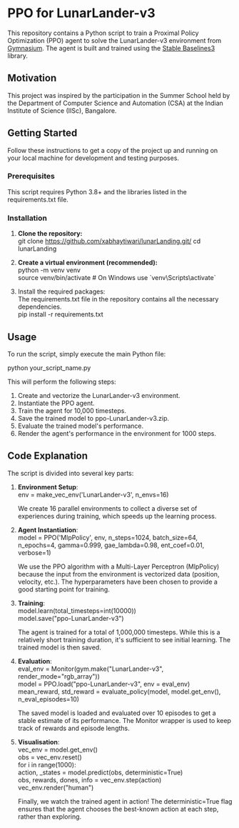 # **PPO for LunarLander-v3**

This repository contains a Python script to train a Proximal Policy Optimization (PPO) agent to solve the LunarLander-v3 environment from [Gymnasium](https://gymnasium.farama.org/). The agent is built and trained using the [Stable Baselines3](https://stable-baselines3.readthedocs.io/en/master/) library.

## **Motivation**

This project was inspired by the participation in the Summer School held by the Department of Computer Science and Automation (CSA) at the Indian Institute of Science (IISc), Bangalore.

## **Getting Started**

Follow these instructions to get a copy of the project up and running on your local machine for development and testing purposes.

### **Prerequisites**

This script requires Python 3.8+ and the libraries listed in the requirements.txt file.

### **Installation**

1. **Clone the repository:**  
   git clone https://github.com/xabhaytiwari/lunarLanding.git/
   cd lunarLanding

2. **Create a virtual environment (recommended):**  
   python \-m venv venv  
   source venv/bin/activate  \# On Windows use \`venv\\Scripts\\activate\`

3. Install the required packages:  
   The requirements.txt file in the repository contains all the necessary dependencies.  
   pip install \-r requirements.txt

## **Usage**

To run the script, simply execute the main Python file:

python your\_script\_name.py

This will perform the following steps:

1. Create and vectorize the LunarLander-v3 environment.  
2. Instantiate the PPO agent.  
3. Train the agent for 10,000 timesteps.  
4. Save the trained model to ppo-LunarLander-v3.zip.  
5. Evaluate the trained model's performance.  
6. Render the agent's performance in the environment for 1000 steps.

## **Code Explanation**

The script is divided into several key parts:

1. **Environment Setup**:  
   env \= make\_vec\_env('LunarLander-v3', n\_envs=16)

   We create 16 parallel environments to collect a diverse set of experiences during training, which speeds up the learning process.  
2. **Agent Instantiation**:  
   model \= PPO('MlpPolicy', env, n\_steps=1024, batch\_size=64, n\_epochs=4, gamma=0.999, gae\_lambda=0.98, ent\_coef=0.01, verbose=1)

   We use the PPO algorithm with a Multi-Layer Perceptron (MlpPolicy) because the input from the environment is vectorized data (position, velocity, etc.). The hyperparameters have been chosen to provide a good starting point for training.  
3. **Training**:  
   model.learn(total\_timesteps=int(10000))  
   model.save("ppo-LunarLander-v3")

   The agent is trained for a total of 1,000,000 timesteps. While this is a relatively short training duration, it's sufficient to see initial learning. The trained model is then saved.  
4. **Evaluation**:  
   eval\_env \= Monitor(gym.make("LunarLander-v3", render\_mode="rgb\_array"))  
   model \= PPO.load("ppo-LunarLander-v3", env \= eval\_env)  
   mean\_reward, std\_reward \= evaluate\_policy(model, model.get\_env(), n\_eval\_episodes=10)

   The saved model is loaded and evaluated over 10 episodes to get a stable estimate of its performance. The Monitor wrapper is used to keep track of rewards and episode lengths.  
5. **Visualisation**:  
   vec\_env \= model.get\_env()  
   obs \= vec\_env.reset()  
   for i in range(1000):  
       action, \_states \= model.predict(obs, deterministic=True)  
       obs, rewards, dones, info \= vec\_env.step(action)  
       vec\_env.render("human")

   Finally, we watch the trained agent in action\! The deterministic=True flag ensures that the agent chooses the best-known action at each step, rather than exploring.
